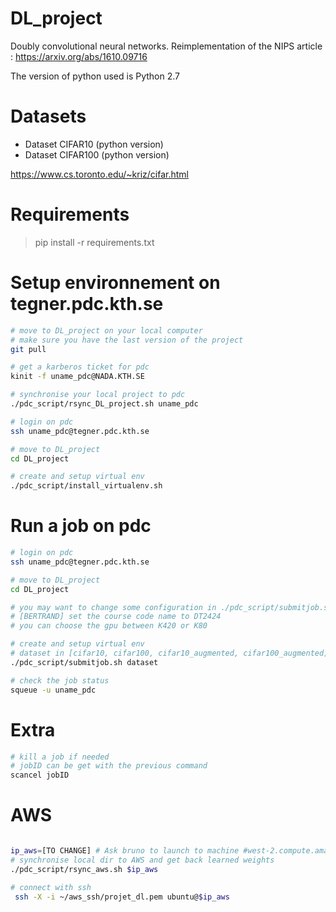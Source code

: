 # DL_project
Doubly convolutional neural networks. Reimplementation of the NIPS article : https://arxiv.org/abs/1610.09716

The version of python used is Python 2.7

# Datasets

- Dataset CIFAR10 (python version)
- Dataset CIFAR100 (python version)

https://www.cs.toronto.edu/~kriz/cifar.html

# Requirements

> pip install -r requirements.txt

# Setup environnement on tegner.pdc.kth.se


 ```bash
# move to DL_project on your local computer
# make sure you have the last version of the project
git pull

# get a karberos ticket for pdc
kinit -f uname_pdc@NADA.KTH.SE

# synchronise your local project to pdc
./pdc_script/rsync_DL_project.sh uname_pdc

# login on pdc
ssh uname_pdc@tegner.pdc.kth.se

# move to DL_project
cd DL_project

# create and setup virtual env
./pdc_script/install_virtualenv.sh
 ```

# Run a job on pdc

 ```bash
# login on pdc
ssh uname_pdc@tegner.pdc.kth.se

# move to DL_project
cd DL_project

# you may want to change some configuration in ./pdc_script/submitjob.sh
# [BERTRAND] set the course code name to DT2424
# you can choose the gpu between K420 or K80

# create and setup virtual env
# dataset in [cifar10, cifar100, cifar10_augmented, cifar100_augmented]
./pdc_script/submitjob.sh dataset

# check the job status
squeue -u uname_pdc
```

# Extra

```bash
# kill a job if needed
# jobID can be get with the previous command
scancel jobID
```


# AWS

```bash

ip_aws=[TO CHANGE] # Ask bruno to launch to machine #west-2.compute.amazonaws.com
# synchronise local dir to AWS and get back learned weights
./pdc_script/rsync_aws.sh $ip_aws

# connect with ssh
 ssh -X -i ~/aws_ssh/projet_dl.pem ubuntu@$ip_aws
```




